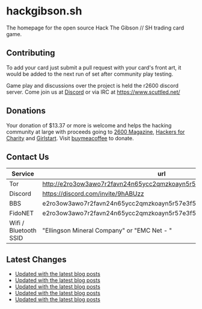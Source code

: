 # hackgibson.sh
The homepage for the open source Hack The Gibson // SH trading card game.


## Contributing

To add your card just submit a pull request with your card's front art, it would be added to the next run of set after community play testing.

Game play and discussions over the project is held the r2600 discord server. Come join us at [Discord](https://discord.com/invite/9hABUzz) or via IRC at https://www.scuttled.net/


## Donations

Your donation of $13.37 or more is welcome and helps the hacking community at large with proceeds going to [2600 Magazine](https://2600.com/), [Hackers for Charity](https://hackersforcharity.org) and [Girlstart](https://girlstart.org).  Visit [buymeacoffee](https://www.buymeacoffee.com/hackgibson.sh) to donate.


## Contact Us

Service | url
-|-
Tor | http://e2ro3ow3awo7r2favn24n65ycc2qmzkoayn5r57e3f56nvjwdcgg32ad.onion
Discord | https://discord.com/invite/9hABUzz
BBS | e2ro3ow3awo7r2favn24n65ycc2qmzkoayn5r57e3f56nvjwdcgg32ad.onion:23
FidoNET | e2ro3ow3awo7r2favn24n65ycc2qmzkoayn5r57e3f56nvjwdcgg32ad.onion:24554
Wifi / Bluetooth SSID | "Ellingson Mineral Company" or "EMC Net - <fidonet address>"

## Latest Changes
<!-- BLOG-POST-LIST:START -->
- [Updated with the latest blog posts](https://github.com/DFW2600/hackgibson.sh/commit/89e577c6df97a9fe1b49c88707a66c4802770df1)
- [Updated with the latest blog posts](https://github.com/DFW2600/hackgibson.sh/commit/6a5e7fc99fec4e233008ffc3c92e8b6690120aa4)
- [Updated with the latest blog posts](https://github.com/DFW2600/hackgibson.sh/commit/206f5ed707f40f0cfd4f708f9cb684b87e7b6f80)
- [Updated with the latest blog posts](https://github.com/DFW2600/hackgibson.sh/commit/cc458753542a7ccd00c4d1a368d23dac852a2b36)
- [Updated with the latest blog posts](https://github.com/DFW2600/hackgibson.sh/commit/9ea326b654709aed7082688ea416be1f9d269bc8)
<!-- BLOG-POST-LIST:END -->
